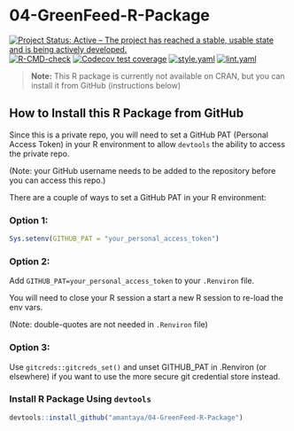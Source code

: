 # 04-GreenFeed-R-Package

<!-- badges: start -->
[![Project Status: Active – The project has reached a stable, usable state and is being actively developed.](https://www.repostatus.org/badges/latest/active.svg)](https://www.repostatus.org/#active)
[![R-CMD-check](https://github.com/amantaya/04-GreenFeed-R-Package/actions/workflows/R-CMD-check.yaml/badge.svg)](https://github.com/amantaya/04-GreenFeed-R-Package/actions/workflows/R-CMD-check.yaml)
[![Codecov test coverage](https://codecov.io/gh/amantaya/04-GreenFeed-R-Package/graph/badge.svg)](https://app.codecov.io/gh/amantaya/04-GreenFeed-R-Package)
[![style.yaml](https://github.com/amantaya/grazer/actions/workflows/style.yaml/badge.svg)](https://github.com/amantaya/grazer/actions/workflows/style.yaml)
[![lint.yaml](https://github.com/amantaya/grazer/actions/workflows/lint.yaml/badge.svg)](https://github.com/amantaya/grazer/actions/workflows/lint.yaml)
<!-- badges: end -->

> **Note:**
> This R package is currently not available on CRAN, but you can install it from GitHub (instructions below)

## How to Install this R Package from GitHub

Since this is a private repo, you will need to set a GitHub PAT (Personal Access Token) in your R environment to allow `devtools` the ability to access the private repo.

(Note: your GitHub username needs to be added to the repository before you can access this repo.)

There are a couple of ways to set a GitHub PAT in your R environment:

### Option 1:

```R
Sys.setenv(GITHUB_PAT = "your_personal_access_token")
```

### Option 2:

Add `GITHUB_PAT=your_personal_access_token` to your `.Renviron` file.

You will need to close your R session a start a new R session to re-load the env vars.

(Note: double-quotes are not needed in `.Renviron` file)

### Option 3:

Use `gitcreds::gitcreds_set()` and unset GITHUB_PAT in .Renviron (or elsewhere) if you want to use the more secure git credential store instead.

### Install R Package Using `devtools`

```R
devtools::install_github("amantaya/04-GreenFeed-R-Package")
```
